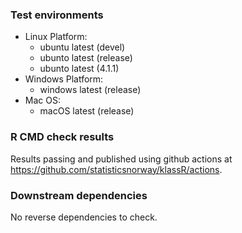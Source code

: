 ### Test environments
* Linux Platform:
  - ubuntu latest (devel)
  - ubunto latest (release)
  - ubunto latest (4.1.1)
* Windows Platform: 
  - windows latest (release)
* Mac OS:
  - macOS latest (release)

### R CMD check results
Results passing and published using github actions at https://github.com/statisticsnorway/klassR/actions. 

### Downstream dependencies
No reverse dependencies to check.
